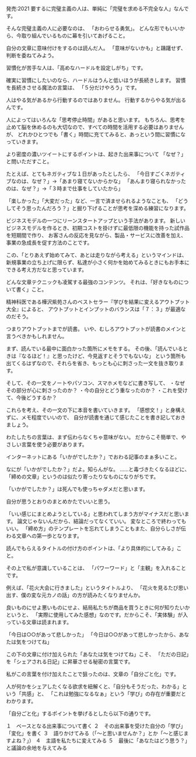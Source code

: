 発売:2021
要するに完璧主義の人は、単純に「完璧を求める不完全な人」なんです。

そんな完璧主義の人に必要なのは、 「おわらせる勇気」。 
どんな形でもいいから、今取り組んでいるものに幕を引いてあげること。
 
自分の文章に意味付けをするのは読んだ人。
「意味がないかも」と躊躇せず、判断を委ねてみよう。
 
習慣化が苦手な人は、「高めなハードルを設定しがち」です。 

確実に習慣にしたいのなら、ハードルはうんと低いほうが長続きします。
習慣を長続きさせる魔法の言葉は、 「５分だけやろう」です。
 
人はやる気があるから行動するのではありません。 
行動するからやる気が出るんです。
 
人によってはいろんな「思考停止時間」があると思います。
もちろん、思考を止めて脳を休めるのも大切なので、すべての時間を活用する必要はありませんが、
どれかひとつでも「書く」時間に充ててみると、あっという間に習慣になっていきます。
 
より密度の濃いツイートにするポイントは、起きた出来事について 「なぜ？」と問いただすこと。 

たとえば、とてもネガティブな１日があったとしたら、
「今日すごくネガティブなのは、なぜ？」→「あまり寝てないからかな」
「あんまり寝られなかったのは、なぜ？」→「３時まで仕事をしていたから」
 
「楽しかった」「大変だった」など、一言で済ませられるようなことも、
「どうしてそう思ったんだろう？」と掘り下げることが思考を深める練習になります。
 
ビジネスモデルの一つにリーンスタートアップという手法があります。
新しいビジネスモデルを作るとき、初期コストを掛けずに最低限の機能を持った試作品を短期間で作り、
お客さんの反応を見ながら、製品・サービスに改善を加え、事業の急成長を促す方法のことです。

この、「とりあえず始めてみて、あとは走りながら考える」というマインドは、
新規事業の立ち上げに限らず、私達が小さく何かを始めてみるときにもお手本にできる考え方だなと思っています。
 
どんな文章テクニックも凌駕する最強のコンテンツ。
それは、「好きなものについて書く」こと。
 
精神科医である樺沢紫苑さんのベストセラー『学びを結果に変えるアウトプット大全』によると、
アウトプットとインプットのバランスは「７：３」が最適なのだそう。

つまりアウトプットまでが読書。
いや、むしろアウトプットが読書のメインと言うべきかもしれません。
 
まず、読んでいる最中に面白かった箇所にメモをする。
その後、「読んでいるときは『なるほど！』と思ったけど、今見返すとそうでもないな」
という箇所も出てくるはずなので、それらを省き、もっとも心に刺さった一文を抜き取ります。

そして、その一文をノートやパソコン、スマホメモなどに書き写して、
・なぜその部分が心に刺さったのか？
・今の自分とどう重なったのか？
・これを受けて、今後どうするか？

これらを考え、その一文の下に本音を書いていきます。 
「感想文！」と身構えずに、メモ程度でいいので、
自分が読書を通じて感じたことを書き記しておきましょう。
 
わたしたちの言葉は、まず伝わらなくちゃ意味がない。
だからこそ簡単で、やさしい言葉を使う必要があります。
 
インターネットにある「いかがでしたか？」でおわる記事のまぁ多いこと。

なにが「いかがでしたか？」だよ。知らんがな。
……と毒づきたくなるほどに、「締めの文章」というのは似たり寄ったりなものになりがちです。
 
「いかがでしたか？」は死んでも使っちゃダメだと思います。

自分が思うとおりのまとめかたでいいと思う。
 
「いい感じにまとめようとしている」と思われてしまう方がマイナスだと思います。
論文じゃないんだから、結論だってなくていい。
変なところで終わってもいい。
「締め方」のテンプレートを忘れてしまうこともまた、自分らしさが伝わる文章への第一歩となります。
 
読んでもらえるタイトルの付け方のポイントは、「より具体的にしてみる」こと。

その上で私が意識していることは、
「パワーワード」と「主観」を入れることです。

例えば、「花火大会に行きました」というタイトルより、
「花火を見るたび思い出す、僕の変な元カノの話」の方が読みたくなりませんか。
 
良いものにせよ悪いものにせよ、結局私たちが商品を買うときに何が知りたいかというと、
「実際に使用してみた感想」なのです。だからこそ、「実体験」が入っている文章は読まれます。
 
「今日は○○があって悲しかった」
「今日は○○があって悲しかったから、あなたは気をつけてね」

この下の文章に付け加えられた「あなたは気をつけてね」こそ、
「ただの日記」を「シェアされる日記」に昇華させる秘密の言葉です。

私がこの言葉を付け加えたことで狙ったのは、文章の「自分ごと化」です。
 
人が何かをシェアしたくなる欲求を紐解くと、「自分もそうだった、わかる」という「共感」と、
「これは勉強になるなぁ」という「学び」の存在が重要だとわかります。
 
「自分ごと化」するポイントを挙げるとしたら以下の通りです。

１　ベースとなる出来事について書く
２　その出来事を受けた自分の「学び」「変化」を書く
３　語りかけてみる（「〜と思いませんか？」とか「〜と感じますよね？」）
４　主語を私たちに変えてみる
５　最後に「あなたはどう思う？」と議論の余地を与えてみる
